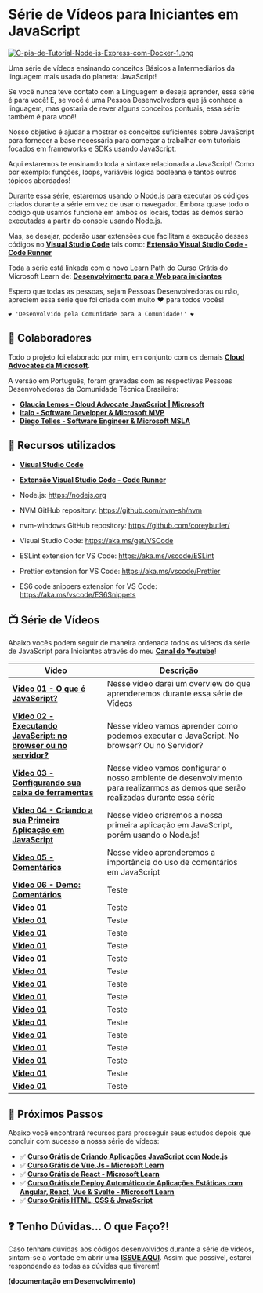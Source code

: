 # Série de Vídeos para Iniciantes em JavaScript

[![C-pia-de-Tutorial-Node-js-Express-com-Docker-1.png](https://i.postimg.cc/63Ws792X/C-pia-de-Tutorial-Node-js-Express-com-Docker-1.png)](https://postimg.cc/rdPZ32Nn)

Uma série de vídeos ensinando conceitos Básicos a Intermediários da linguagem mais usada do planeta: JavaScript!

Se você nunca teve contato com a Linguagem e deseja aprender, essa série é para você! E, se você é uma Pessoa Desenvolvedora que já conhece a linguagem, mas gostaria de rever alguns conceitos pontuais, essa série também é para você!

Nosso objetivo é ajudar a mostrar os conceitos suficientes sobre JavaScript para fornecer a base necessária para começar a trabalhar com tutoriais focados em frameworks e SDKs usando JavaScript.

Aqui estaremos te ensinando toda a sintaxe relacionada a JavaScript! Como por exemplo: funções, loops, variáveis lógica booleana e tantos outros tópicos abordados!

Durante essa série, estaremos usando o Node.js para executar os códigos criados durante a série em vez de usar o navegador. Embora quase todo o código que usamos funcione em ambos os locais, todas as demos serão executadas a partir do console usando Node.js.

Mas, se desejar, poderão usar extensões que facilitam a execução desses códigos no **[Visual Studio Code](https://code.visualstudio.com/?WT.mc_id=javascript-34431-gllemos)** tais como: **[Extensão Visual Studio Code - Code Runner](https://marketplace.visualstudio.com/items?itemName=formulahendry.code-runner&WT.mc_id=javascript-34431-gllemos)**

Toda a série está linkada com o novo Learn Path do Curso Grátis do Microsoft Learn de: **[Desenvolvimento para a Web para iniciantes](https://docs.microsoft.com/learn/paths/web-development-101/?WT.mc_id=javascript-34431-gllemos)**

Espero que todas as pessoas, sejam Pessoas Desenvolvedoras ou não, apreciem essa série que foi criada com muito ❤️ para todos vocês!

```
❤️ 'Desenvolvido pela Comunidade para a Comunidade!' ❤️
```

## 🏃 Colaboradores

Todo o projeto foi elaborado por mim, em conjunto com os demais **[Cloud Advocates da Microsoft](https://developer.microsoft.com/en-us/advocates/)**.

A versão em Português, foram gravadas com as respectivas Pessoas Desenvolvedoras da Comunidade Técnica Brasileira:

- **[Glaucia Lemos - Cloud Advocate JavaScript | Microsoft](https://twitter.com/glaucia_lemos86)**
- **[Italo - Software Developer & Microsoft MVP](https://twitter.com/italojs_)**
- **[Diego Telles - Software Engineer & Microsoft MSLA](https://twitter.com/UnicornCoder)**

## 🚀 Recursos utilizados

- **[Visual Studio Code](https://code.visualstudio.com/?WT.mc_id=javascript-34431-gllemos)**
- **[Extensão Visual Studio Code - Code Runner](https://marketplace.visualstudio.com/items?itemName=formulahendry.code-runner&WT.mc_id=javascript-34431-gllemos)**

- Node.js: https://nodejs.org
- NVM GitHub repository: https://github.com/nvm-sh/nvm
- nvm-windows GitHub repository: https://github.com/coreybutler/
- Visual Studio Code: https://aka.ms/get/VSCode
- ESLint extension for VS Code: https://aka.ms/vscode/ESLint
- Prettier extension for VS Code: https://aka.ms/vscode/Prettier
- ES6 code snippers extension for VS Code: https://aka.ms/vscode/ES6Snippets

## 📺 Série de Vídeos

Abaixo vocês podem seguir de maneira ordenada todos os vídeos da série de JavaScript para Iniciantes através do meu **[Canal do Youtube](https://bit.ly/youtube-canal-glaucialemos)**!

| Vídeo                                                                                            | Descrição                                                                                                                          |
| ------------------------------------------------------------------------------------------------ | ---------------------------------------------------------------------------------------------------------------------------------- |
| **[Video 01 - O que é JavaScript?](https://youtu.be/SXBNpzjusgY)**                               | Nesse vídeo darei um overview do que aprenderemos durante essa série de Vídeos                                                     |
| **[Video 02 - Executando JavaScript: no browser ou no servidor?](https://youtu.be/Tuwo8OeDsz0)** | Nesse vídeo vamos aprender como podemos executar o JavaScript. No browser? Ou no Servidor?                                         |
| **[Video 03 - Configurando sua caixa de ferramentas](https://youtu.be/bynF1E0Hq98)**             | Nesse vídeo vamos configurar o nosso ambiente de desenvolvimento para realizarmos as demos que serão realizadas durante essa série |
| **[Video 04 - Criando a sua Primeira Aplicação em JavaScript](https://youtu.be/e5cEpHibGdA)**    | Nesse vídeo criaremos a nossa primeira aplicação em JavaScript, porém usando o Node.js!                                            |
| **[Video 05 - Comentários](https://youtu.be/CPPACskCnRo)**                                       | Nesse vídeo aprenderemos a importância do uso de comentários em JavaScript                                                         |
| **[Video 06 - Demo: Comentários]()**                                                             | Teste                                                                                                                              |
| **[Video 01]()**                                                                                 | Teste                                                                                                                              |
| **[Video 01]()**                                                                                 | Teste                                                                                                                              |
| **[Video 01]()**                                                                                 | Teste                                                                                                                              |
| **[Video 01]()**                                                                                 | Teste                                                                                                                              |
| **[Video 01]()**                                                                                 | Teste                                                                                                                              |
| **[Video 01]()**                                                                                 | Teste                                                                                                                              |
| **[Video 01]()**                                                                                 | Teste                                                                                                                              |
| **[Video 01]()**                                                                                 | Teste                                                                                                                              |
| **[Video 01]()**                                                                                 | Teste                                                                                                                              |
| **[Video 01]()**                                                                                 | Teste                                                                                                                              |
| **[Video 01]()**                                                                                 | Teste                                                                                                                              |
| **[Video 01]()**                                                                                 | Teste                                                                                                                              |
| **[Video 01]()**                                                                                 | Teste                                                                                                                              |
| **[Video 01]()**                                                                                 | Teste                                                                                                                              |
| **[Video 01]()**                                                                                 | Teste                                                                                                                              |

## 🏃 Próximos Passos

Abaixo você encontrará recursos para prosseguir seus estudos depois que concluir com sucesso a nossa série de vídeos:

- ✅ **[Curso Grátis de Criando Aplicações JavaScript com Node.js](https://docs.microsoft.com/pt-br/learn/paths/build-javascript-applications-nodejs/?WT.mc_id=javascript-34431-gllemos)**
- ✅ **[Curso Grátis de Vue.Js - Microsoft Learn](https://docs.microsoft.com/pt-br/learn/paths/vue-first-steps/?WT.mc_id=javascript-34431-gllemos)**
- ✅ **[Curso Grátis de React - Microsoft Learn](https://docs.microsoft.com/learn/paths/react/?WT.mc_id=javascript-34431-gllemos)**
- ✅ **[Curso Grátis de Deploy Automático de Aplicações Estáticas com Angular, React, Vue & Svelte - Microsoft Learn](https://docs.microsoft.com/learn/modules/publish-app-service-static-web-app-api/?WT.mc_id=javascript-34431-gllemos)**
- ✅ **[Curso Grátis HTML, CSS & JavaScript](https://docs.microsoft.com/learn/modules/build-simple-website/?WT.mc_id=javascript-34431-gllemos)**

## ❓ Tenho Dúvidas... O que Faço?!

Caso tenham dúvidas aos códigos desenvolvidos durante a série de vídeos, sintam-se a vontade em abrir uma **[ISSUE AQUI](https://github.com/glaucia86/js-101-beginners-ms/issues)**. Assim que possível, estarei respondendo as todas as dúvidas que tiverem!

**(documentação em Desenvolvimento)**
